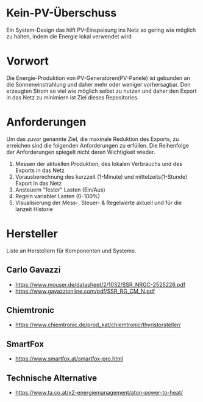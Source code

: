 # Kein-PV-Überschuss
Ein System-Design das hilft PV-Einspeisung ins Netz so gering wie möglich zu halten, indem die Energie lokal verwendet wird

# Vorwort
Die Energie-Produktion von PV-Generatoren(PV-Panele) ist gebunden an die Sonneneinstrahlung und daher mehr oder weniger vorhersagbar. Den erzeugten Strom so viel wie möglich selbst zu nutzen und daher den Export in das Netz zu minimiern ist Ziel dieses Repositories.

# Anforderungen
Um das zuvor genannte Ziel, die maxinale Reduktion des Exports, zu erreichen sind die folgenden Anforderungen zu erfüllen. Die Reihenfolge der Anforderungen spiegelt nicht deren Wichtigkeit wieder.

1. Messen der aktuellen Produktion, des lokalen Verbrauchs und des Exports in das Netz
2. Vorausberechnung des kurzzeit (1-Minute) und mittelzeits(1-Stunde) Export in das Netz
3. Ansteuern "fester" Lasten (Ein/Aus)
4. Regeln variabler Lasten (0-100%)
5. Visualisierung der Mess-, Steuer- & Regelwerte aktuell und für die lanzeit Historie

# Hersteller
Liste an Herstellern für Komponenten und Systeme.

## Carlo Gavazzi
* https://www.mouser.de/datasheet/2/1032/SSR_NRGC-2525226.pdf
* https://www.gavazzionline.com/pdf/SSR_RG_CM_N.pdf

## Chiemtronic
* https://www.chiemtronic.de/prod_kat/chiemtronic/thyristorsteller/

## SmartFox
* https://www.smartfox.at/smartfox-pro.html

## Technische Alternative
* https://www.ta.co.at/x2-energiemanagement/aton-power-to-heat/
